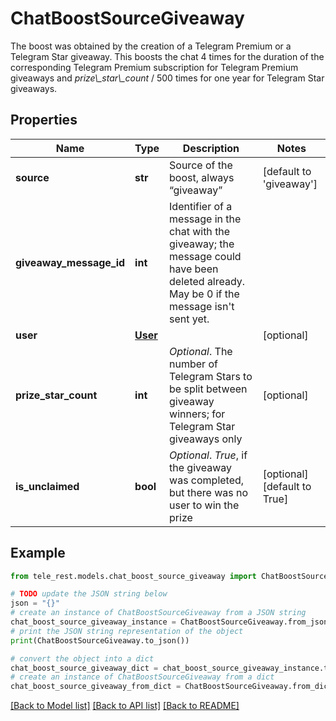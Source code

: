 # ChatBoostSourceGiveaway

The boost was obtained by the creation of a Telegram Premium or a Telegram Star giveaway. This boosts the chat 4 times for the duration of the corresponding Telegram Premium subscription for Telegram Premium giveaways and *prize\\_star\\_count* / 500 times for one year for Telegram Star giveaways.

## Properties

Name | Type | Description | Notes
------------ | ------------- | ------------- | -------------
**source** | **str** | Source of the boost, always “giveaway” | [default to 'giveaway']
**giveaway_message_id** | **int** | Identifier of a message in the chat with the giveaway; the message could have been deleted already. May be 0 if the message isn&#39;t sent yet. | 
**user** | [**User**](User.md) |  | [optional] 
**prize_star_count** | **int** | *Optional*. The number of Telegram Stars to be split between giveaway winners; for Telegram Star giveaways only | [optional] 
**is_unclaimed** | **bool** | *Optional*. *True*, if the giveaway was completed, but there was no user to win the prize | [optional] [default to True]

## Example

```python
from tele_rest.models.chat_boost_source_giveaway import ChatBoostSourceGiveaway

# TODO update the JSON string below
json = "{}"
# create an instance of ChatBoostSourceGiveaway from a JSON string
chat_boost_source_giveaway_instance = ChatBoostSourceGiveaway.from_json(json)
# print the JSON string representation of the object
print(ChatBoostSourceGiveaway.to_json())

# convert the object into a dict
chat_boost_source_giveaway_dict = chat_boost_source_giveaway_instance.to_dict()
# create an instance of ChatBoostSourceGiveaway from a dict
chat_boost_source_giveaway_from_dict = ChatBoostSourceGiveaway.from_dict(chat_boost_source_giveaway_dict)
```
[[Back to Model list]](../README.md#documentation-for-models) [[Back to API list]](../README.md#documentation-for-api-endpoints) [[Back to README]](../README.md)


